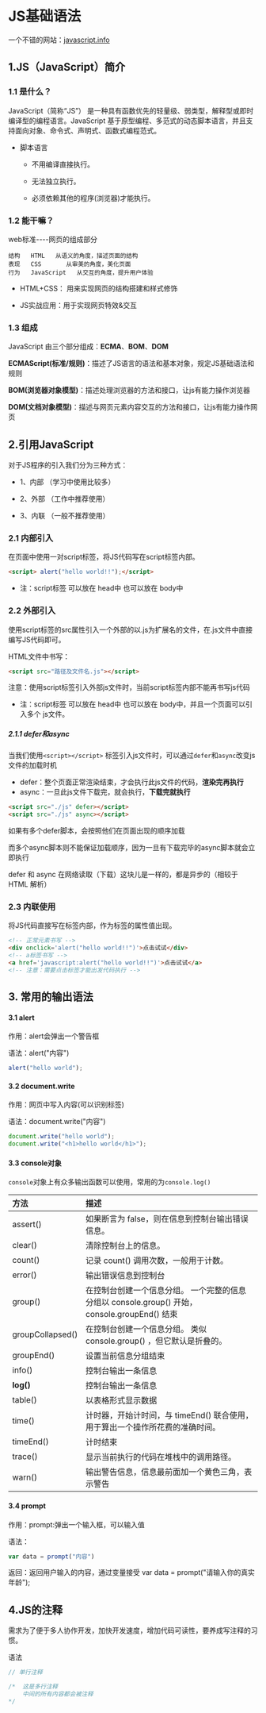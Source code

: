 # JS基础语法

一个不错的网站：[javascript.info](https://zh.javascript.info/)

## 1.JS（JavaScript）简介

### 1.1 是什么？

JavaScript（简称“JS”） 是一种具有函数优先的轻量级、弱类型，解释型或即时编译型的编程语言。JavaScript 基于原型编程、多范式的动态脚本语言，并且支持面向对象、命令式、声明式、函数式编程范式。

* 脚本语言

  - 不用编译直接执行。 

  - 无法独立执行。 

  - 必须依赖其他的程序(浏览器)才能执行。

### 1.2 能干嘛？

web标准----网页的组成部分

```
结构   HTML   从语义的角度，描述页面的结构 
表现   CSS       从审美的角度，美化页面 
行为   JavaScript   从交互的角度，提升用户体验
```

*   HTML+CSS： 用来实现网页的结构搭建和样式修饰

*   JS实战应用：用于实现网页特效&交互

### 1.3 组成

JavaScript 由三个部分组成：**ECMA**、**BOM**、**DOM**

**ECMAScript(标准/规则)**：描述了JS语言的语法和基本对象，规定JS基础语法和规则 

**BOM(浏览器对象模型)**：描述处理浏览器的方法和接口，让js有能力操作浏览器 ​ 

**DOM(文档对象模型)**：描述与网页元素内容交互的方法和接口，让js有能力操作网页





## 2.引用JavaScript

对于JS程序的引入我们分为三种方式：

*   1、内部 （学习中使用比较多）

*   2、外部 （工作中推荐使用）

*   3、内联 （一般不推荐使用）

### 2.1 内部引入

在页面中使用一对script标签，将JS代码写在script标签内部。

```html
<script> alert("hello world!!");</script>
```

*   注：script标签 可以放在 head中 也可以放在 body中

### 2.2 外部引入

使用script标签的src属性引入一个外部的以.js为扩展名的文件，在.js文件中直接编写JS代码即可。

HTML文件中书写：

```html
<script src="路径及文件名.js"></script> 
```

注意：使用script标签引入外部js文件时，当前script标签内部不能再书写js代码

*   注：script标签 可以放在 head中 也可以放在 body中，并且一个页面可以引入多个 js文件。

##### 2.1.1 defer和async

当我们使用`<script></script>` 标签引入js文件时，可以通过`defer`和`async`改变js文件的加载时机

- defer：整个页面正常渲染结束，才会执行此js文件的代码，**渲染完再执行**
- async：一旦此js文件下载完，就会执行，**下载完就执行**

```html
<script src="./js" defer></script>
<script src="./js" async></script>
```

如果有多个defer脚本，会按照他们在页面出现的顺序加载

而多个async脚本则不能保证加载顺序，因为一旦有下载完毕的async脚本就会立即执行

defer 和 async 在网络读取（下载）这块儿是一样的，都是异步的（相较于 HTML 解析）



### 2.3 内联使用

将JS代码直接写在标签内部，作为标签的属性值出现。

```html
<!-- 正常元素书写 --> 
<div onclick='alert("hello world!!")'>点击试试</div> 
<!-- a标签书写 --> 
<a href='javascript:alert("hello world!!")'>点击试试</a>
<!-- 注意：需要点击标签才能出发代码执行 -->
```



## 3. 常用的输出语法

#### 3.1 alert

作用：alert会弹出一个警告框 

语法：alert("内容") 

```js
alert("hello world");
```

#### 3.2 document.write

作用：网页中写入内容(可以识别标签)

语法：document.write("内容") 

```js
document.write("hello world"); 
document.write("<h1>hello world</h1>");
```

#### 3.3 console对象

`console`对象上有众多输出函数可以使用，常用的为`console.log()`

| 方法             | 描述                                                         |
| :--------------- | :----------------------------------------------------------- |
| assert()         | 如果断言为 false，则在信息到控制台输出错误信息。             |
| clear()          | 清除控制台上的信息。                                         |
| count()          | 记录 count() 调用次数，一般用于计数。                        |
| error()          | 输出错误信息到控制台                                         |
| group()          | 在控制台创建一个信息分组。 一个完整的信息分组以 console.group() 开始，console.groupEnd() 结束 |
| groupCollapsed() | 在控制台创建一个信息分组。 类似 console.group() ，但它默认是折叠的。 |
| groupEnd()       | 设置当前信息分组结束                                         |
| info()           | 控制台输出一条信息                                           |
| **log()**        | 控制台输出一条信息                                           |
| table()          | 以表格形式显示数据                                           |
| time()           | 计时器，开始计时间，与 timeEnd() 联合使用，用于算出一个操作所花费的准确时间。 |
| timeEnd()        | 计时结束                                                     |
| trace()          | 显示当前执行的代码在堆栈中的调用路径。                       |
| warn()           | 输出警告信息，信息最前面加一个黄色三角，表示警告             |

#### 3.4 prompt

作用：prompt:弹出一个输入框，可以输入值

语法：

```js
var data = prompt("内容") 
```

返回：返回用户输入的内容，通过变量接受 var data = prompt("请输入你的真实年龄");



## 4.JS的注释

需求为了便于多人协作开发，加快开发速度，增加代码可读性，要养成写注释的习惯。

语法

```js
// 单行注释

/*  这是多行注释
	中间的所有内容都会被注释
*/
```



